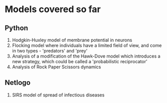 # Models covered so far

## Python
1) Hodgkin-Huxley model of membrane potential in neurons </br>
2) Flocking model where individuals have a limited field of view, and come in two types - 'predators' and 'prey'
3) Analysis of a modification of the Hawk-Dove model which introduces a new strategy, which could be called a 'probabilistic reciprocator'
4) Analysis of Rock Paper Scissors dynamics

## Netlogo
1) SIRS model of spread of infectious diseases
